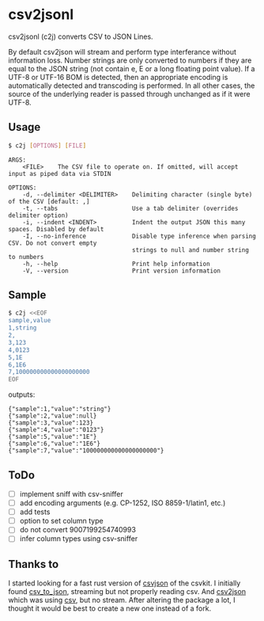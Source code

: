 # csv2jsonl

csv2jsonl (c2j) converts CSV to JSON Lines.

By default csv2json will stream and perform type interferance without information loss.
Number strings are only converted to numbers if they are equal to the JSON string
(not contain e, E or a long floating point value). If a UTF-8 or UTF-16 BOM is detected,
then an appropriate encoding is automatically detected and transcoding is performed. In
all other cases, the source of the underlying reader is passed through unchanged as if it
were UTF-8.

## Usage

```bash
$ c2j [OPTIONS] [FILE]
```

```
ARGS:
    <FILE>    The CSV file to operate on. If omitted, will accept input as piped data via STDIN

OPTIONS:
    -d, --delimiter <DELIMITER>    Delimiting character (single byte) of the CSV [default: ,]
    -t, --tabs                     Use a tab delimiter (overrides delimiter option)
    -i, --indent <INDENT>          Indent the output JSON this many spaces. Disabled by default
    -I, --no-inference             Disable type inference when parsing CSV. Do not convert empty
                                   strings to null and number string to numbers
    -h, --help                     Print help information
    -V, --version                  Print version information
```

## Sample

```bash
$ c2j <<EOF
sample,value
1,string
2,
3,123
4,0123
5,1E
6,1E6
7,100000000000000000000
EOF
```

outputs:

```
{"sample":1,"value":"string"}
{"sample":2,"value":null}
{"sample":3,"value":123}
{"sample":4,"value":"0123"}
{"sample":5,"value":"1E"}
{"sample":6,"value":"1E6"}
{"sample":7,"value":"100000000000000000000"}
```

## ToDo

- [ ] implement sniff with csv-sniffer
- [ ] add encoding arguments (e.g. CP-1252, ISO 8859-1/latin1, etc.)
- [ ] add tests
- [ ] option to set column type
- [ ] do not convert 9007199254740993
- [ ] infer column types using csv-sniffer

## Thanks to

I started looking for a fast rust version of [csvjson](https://csvkit.readthedocs.io/en/latest/scripts/csvjson.html) of the csvkit. I initially found [csv_to_json](https://github.com/divyekapoor/csv_to_json/), streaming but not properly reading csv. And [csv2json](https://github.com/apolitical/csv2json/) which was using [csv](https://github.com/BurntSushi/rust-csv), but no stream. After altering the package a lot, I thought it would be best to create a new one instead of a fork.
